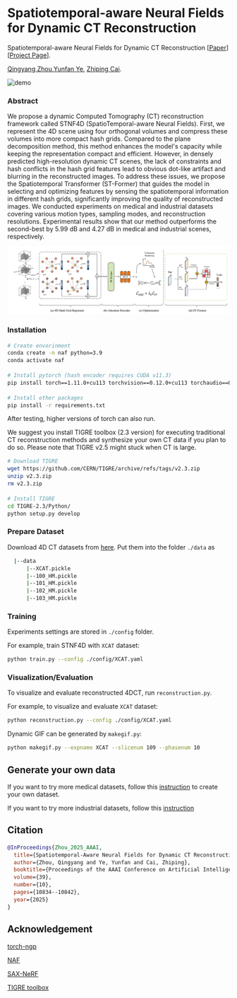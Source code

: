 # Spatiotemporal-aware Neural Fields for Dynamic CT Reconstruction


Spatiotemporal-aware Neural Fields for Dynamic CT Reconstruction [[Paper](https://ojs.aaai.org/index.php/AAAI/article/download/33177/35332)] [[Project Page](https://qingyangzhou69.github.io/STNF4D/)].

[Qingyang Zhou](),[Yunfan Ye](https://yunfan1202.github.io),  [Zhiping Cai]().

![demo](./figures/teaser.gif)

### Abstract
We propose a dynamic Computed Tomography (CT) reconstruction framework called STNF4D (SpatioTemporal-aware Neural Fields). 
First, we represent the 4D scene using four orthogonal volumes and compress these volumes into more compact hash grids. 
Compared to the plane decomposition method, this method enhances the model's capacity while keeping
the representation compact and efficient. However, in densely predicted high-resolution dynamic CT scenes,
the lack of constraints and hash conflicts in the hash grid features lead to obvious dot-like artifact and
blurring in the reconstructed images. To address these issues, we propose the Spatiotemporal Transformer
(ST-Former) that guides the model in selecting and optimizing features by sensing the spatiotemporal information
in different hash grids, significantly improving the quality of reconstructed images. We conducted experiments on
medical and industrial datasets covering various motion types, sampling modes, and reconstruction resolutions.
Experimental results show that our method outperforms the second-best by 5.99 dB and 4.27 dB in medical and industrial scenes, respectively.

![](./figures/pipeline.png)

### Installation

``` sh
# Create envorinment
conda create -n naf python=3.9
conda activate naf

# Install pytorch (hash encoder requires CUDA v11.3)
pip install torch==1.11.0+cu113 torchvision==0.12.0+cu113 torchaudio==0.11.0 --extra-index-url https://download.pytorch.org/whl/cu113

# Install other packages
pip install -r requirements.txt
```
After testing, higher versions of torch can also run.

We suggest you install TIGRE toolbox (2.3 version) for executing traditional CT reconstruction methods and synthesize your own CT data if you plan to do so. Please note that TIGRE v2.5 might stuck when CT is large.
``` sh
# Download TIGRE
wget https://github.com/CERN/TIGRE/archive/refs/tags/v2.3.zip
unzip v2.3.zip
rm v2.3.zip

# Install TIGRE
cd TIGRE-2.3/Python/
python setup.py develop
```

### Prepare Dataset

Download 4D CT datasets from [here](https://drive.google.com/drive/folders/1Ty4sutLKIaTtJbyIM-XckXBRLHdqV2yu?usp=drive_link). Put them into the folder `./data` as

```sh
  |--data
      |--XCAT.pickle
      |--100_HM.pickle
      |--101_HM.pickle
      |--102_HM.pickle
      |--103_HM.pickle
```

### Training


Experiments settings are stored in `./config` folder.

For example, train STNF4D with `XCAT` dataset:

``` sh
python train.py --config ./config/XCAT.yaml
```

### Visualization/Evaluation

To visualize and evaluate reconstructed 4DCT, run `reconstruction.py`. 

For example, to visualize and evaluate `XCAT` dataset:

``` sh
python reconstruction.py --config ./config/XCAT.yaml
```

Dynamic GIF can be generated by `makegif.py`:

``` sh
python makegif.py --expname XCAT --slicenum 109 --phasenum 10
```
## Generate your own data

If you want to try more medical datasets, follow this [instruction](data_generator/medical_datasets/README.md) to create your own dataset.

If you want to try more industrial datasets, follow this [instruction](data_generator/industrial_datasets/README.md)

## Citation

``` bibtex
@InProceedings{Zhou_2025_AAAI,
  title={Spatiotemporal-Aware Neural Fields for Dynamic CT Reconstruction},
  author={Zhou, Qingyang and Ye, Yunfan and Cai, Zhiping},
  booktitle={Proceedings of the AAAI Conference on Artificial Intelligence},
  volume={39},
  number={10},
  pages={10834--10842},
  year={2025}
}
``` 


## Acknowledgement
[torch-ngp](https://github.com/ashawkey/torch-ngp.git)

[NAF](https://github.com/Ruyi-Zha/naf_cbct.git)

[SAX-NeRF](https://github.com/caiyuanhao1998/SAX-NeRF.git)

[TIGRE toolbox](https://github.com/CERN/TIGRE.git)